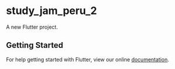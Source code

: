 # study_jam_peru_2

A new Flutter project.

## Getting Started

For help getting started with Flutter, view our online
[documentation](https://flutter.io/).
